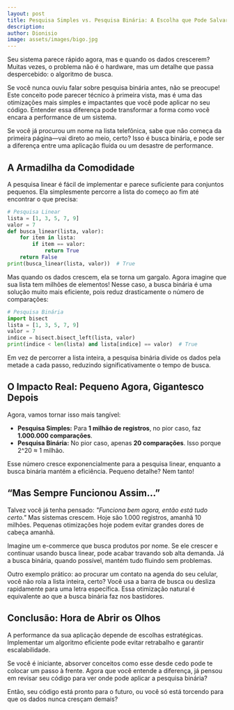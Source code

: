 ```yaml
---
layout: post
title: Pesquisa Simples vs. Pesquisa Binária: A Escolha que Pode Salvar seu Código
description: 
author: Dionisio
image: assets/images/bigo.jpg
---
```

Seu sistema parece rápido agora, mas e quando os dados crescerem? Muitas vezes, o problema não é o hardware, mas um detalhe que passa despercebido: o algoritmo de busca. 

Se você nunca ouviu falar sobre pesquisa binária antes, não se preocupe! Este conceito pode parecer técnico à primeira vista, mas é uma das otimizações mais simples e impactantes que você pode aplicar no seu código. Entender essa diferença pode transformar a forma como você encara a performance de um sistema.

Se você já procurou um nome na lista telefônica, sabe que não começa da primeira página—vai direto ao meio, certo? Isso é busca binária, e pode ser a diferença entre uma aplicação fluida ou um desastre de performance.

## A Armadilha da Comodidade

A pesquisa linear é fácil de implementar e parece suficiente para conjuntos pequenos. Ela simplesmente percorre a lista do começo ao fim até encontrar o que precisa:

```python
# Pesquisa Linear
lista = [1, 3, 5, 7, 9]
valor = 7
def busca_linear(lista, valor):
    for item in lista:
        if item == valor:
            return True
    return False
print(busca_linear(lista, valor))  # True
```

Mas quando os dados crescem, ela se torna um gargalo. Agora imagine que sua lista tem milhões de elementos! Nesse caso, a busca binária é uma solução muito mais eficiente, pois reduz drasticamente o número de comparações:

```python
# Pesquisa Binária
import bisect
lista = [1, 3, 5, 7, 9]
valor = 7
indice = bisect.bisect_left(lista, valor)
print(indice < len(lista) and lista[indice] == valor)  # True
```

Em vez de percorrer a lista inteira, a pesquisa binária divide os dados pela metade a cada passo, reduzindo significativamente o tempo de busca.

## O Impacto Real: Pequeno Agora, Gigantesco Depois

Agora, vamos tornar isso mais tangível:

- **Pesquisa Simples:** Para **1 milhão de registros**, no pior caso, faz **1.000.000 comparações**.
- **Pesquisa Binária:** No pior caso, apenas **20 comparações**. Isso porque 2^20 ≈ 1 milhão.

Esse número cresce exponencialmente para a pesquisa linear, enquanto a busca binária mantém a eficiência. Pequeno detalhe? Nem tanto!

## “Mas Sempre Funcionou Assim…”

Talvez você já tenha pensado: *"Funciona bem agora, então está tudo certo."* Mas sistemas crescem. Hoje são 1.000 registros, amanhã 10 milhões. Pequenas otimizações hoje podem evitar grandes dores de cabeça amanhã.

Imagine um e-commerce que busca produtos por nome. Se ele crescer e continuar usando busca linear, pode acabar travando sob alta demanda. Já a busca binária, quando possível, mantém tudo fluindo sem problemas.

Outro exemplo prático: ao procurar um contato na agenda do seu celular, você não rola a lista inteira, certo? Você usa a barra de busca ou desliza rapidamente para uma letra específica. Essa otimização natural é equivalente ao que a busca binária faz nos bastidores.

## Conclusão: Hora de Abrir os Olhos

A performance da sua aplicação depende de escolhas estratégicas. Implementar um algoritmo eficiente pode evitar retrabalho e garantir escalabilidade.

Se você é iniciante, absorver conceitos como esse desde cedo pode te colocar um passo à frente. Agora que você entende a diferença, já pensou em revisar seu código para ver onde pode aplicar a pesquisa binária?

Então, seu código está pronto para o futuro, ou você só está torcendo para que os dados nunca cresçam demais?

